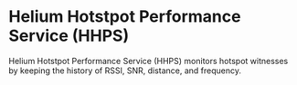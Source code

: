 # Helium Hotstpot Performance Service (HHPS)
Helium Hotstpot Performance Service (HHPS) monitors hotspot witnesses by keeping the history of RSSI, SNR, distance, and frequency.
